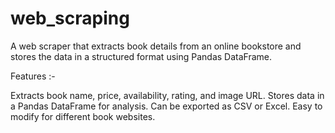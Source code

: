 # web_scraping

A web scraper that extracts book details from an online bookstore and stores the data in a structured format using Pandas DataFrame.

Features :-

Extracts book name, price, availability, rating, and image URL.
Stores data in a Pandas DataFrame for analysis.
Can be exported as CSV or Excel.
Easy to modify for different book websites.
